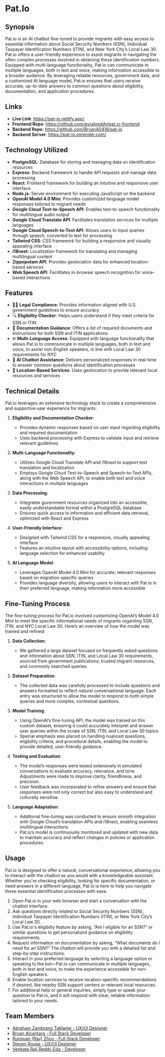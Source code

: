 # Pat.Io

## Synopsis

Pat.io is an AI chatbot fine-tuned to provide migrants with easy access to essential information about Social Security Numbers (SSN), Individual Taxpayer Identification Numbers (ITIN), and New York City’s Local Law 30. Pat.io offers a user-friendly experience to assist migrants in navigating the often complex processes involved in obtaining these identification numbers. Equipped with multi-language functionality, Pat.io can communicate in multiple languages, both in text and voice, making information accessible to a broader audience. By leveraging reliable resources, government data, and a customized AI language model, Pat.io ensures that users receive accurate, up-to-date answers to common questions about eligibility, documentation, and application procedures.

## Links

- **Live Link**: https://pat-io.netlify.app/
- **Frontend Repo**: https://github.com/evrajireddy/pat.io-frontend
- **Backend Repo**: https://github.com/BryanA0418/pat-io
- **Backend Server**: https://pat-io.onrender.com/

## Technology Utilized

- **PostgreSQL**: Database for storing and managing data on identification resources
- **Express**: Backend framework to handle API requests and manage data processing
- **React**: Frontend framework for building an intuitive and responsive user interface
- **Node.js**: Server environment for executing JavaScript on the backend
- **OpenAI Model 4.0 Mini**: Provides customized language model responses tailored to migrant needs
- **Google Cloud Text-to-Speech API**: Enables text-to-speech functionality for multilingual audio output
- **Google Cloud Translate API**: Facilitates translation services for multiple languages
- **Google Cloud Speech-to-Text API**: Allows users to input queries through speech, converted to text for processing
- **Tailwind CSS**: CSS framework for building a responsive and visually appealing interface
- **i18next**: Localization framework for translating and managing multilingual content
- **Zippopotam API**: Provides geolocation data for enhanced location-based services
- **Web Speech API**: Facilitates in-browser speech recognition for voice-based interactions

## Features

- 🧑‍⚖️ **Legal Compliance**: Provides information aligned with U.S. government guidelines to ensure accuracy
- 🔍 **Eligibility Checker**: Helps users understand if they meet criteria for SSN or ITIN
- 📑 **Documentation Guidance**: Offers a list of required documents and instructions for both SSN and ITIN applications
- 🌐 **Multi-Language Access**: Equipped with language functionality that allows Pat.io to communicate in multiple languages, both in text and voice, to assist non-English speakers, in line with Local Law 30 requirements for NYC
- 🤖 **AI Chatbot Assistance**: Delivers personalized responses in real-time to answer common questions about identification processes
- 📍 **Location-Based Services**: Uses geolocation to provide relevant local resources and services

## Technical Details

Pat.io leverages an extensive technology stack to create a comprehensive and supportive user experience for migrants:

1. **Eligibility and Documentation Checker**:
   - Provides dynamic responses based on user input regarding eligibility and required documentation
   - Uses backend processing with Express to validate input and retrieve relevant guidelines

2. **Multi-Language Functionality**:
   - Utilizes Google Cloud Translate API and i18next to support text translation and localization
   - Employs Google Cloud Text-to-Speech and Speech-to-Text APIs, along with the Web Speech API, to enable both text and voice interactions in multiple languages

3. **Data Processing**:
   - Integrates government resources organized into an accessible, easily understandable format within a PostgreSQL database
   - Ensures quick access to information and efficient data retrieval, optimized with React and Express

4. **User-Friendly Interface**:
   - Designed with Tailwind CSS for a responsive, visually appealing interface
   - Features an intuitive layout with accessibility options, including language selection for enhanced usability

5. **AI Language Model**:
   - Leverages OpenAI Model 4.0 Mini for accurate, relevant responses based on migration-specific queries
   - Provides language diversity, allowing users to interact with Pat.io in their preferred language, making information more accessible

## Fine-Tuning Process

The fine-tuning process for Pat.io involved customizing OpenAI’s Model 4.0 Mini to meet the specific informational needs of migrants regarding SSN, ITIN, and NYC Local Law 30. Here’s an overview of how the model was trained and refined:

1. **Data Collection**:
   - We gathered a large dataset focused on frequently asked questions and information about SSN, ITIN, and Local Law 30 requirements, sourced from government publications, trusted migrant resources, and commonly searched queries.
   
2. **Dataset Preparation**:
   - The collected data was carefully processed to include questions and answers formatted to reflect natural conversational language. Each entry was structured to allow the model to respond to both simple queries and more complex, contextual questions.

3. **Model Training**:
   - Using OpenAI’s fine-tuning API, the model was trained on this custom dataset, ensuring it could accurately interpret and answer user queries within the scope of SSN, ITIN, and Local Law 30 topics.
   - Special emphasis was placed on handling nuanced questions, eligibility criteria, and procedural details, enabling the model to provide detailed, user-friendly guidance.

4. **Testing and Evaluation**:
   - The model’s responses were tested extensively in simulated conversations to evaluate accuracy, relevance, and tone. Adjustments were made to improve clarity, friendliness, and precision.
   - User feedback was incorporated to refine answers and ensure that responses were not only correct but also easy to understand and culturally sensitive.

5. **Language Adaptation**:
   - Additional fine-tuning was conducted to ensure smooth integration with Google Cloud’s translation APIs and i18next, enabling seamless multilingual interactions.
   - Pat.io’s model is continuously monitored and updated with new data to maintain accuracy and reflect changes in policies or application procedures.

## Usage

Pat.io is designed to offer a natural, conversational experience, allowing you to interact with the chatbot as you would with a knowledgeable assistant. Whether you're checking eligibility, looking for specific documentation, or need answers in a different language, Pat.io is here to help you navigate these essential identification processes with ease.

1. Open Pat.io in your web browser and start a conversation with the chatbot interface.
2. Ask questions directly related to Social Security Numbers (SSN), Individual Taxpayer Identification Numbers (ITIN), or New York City’s Local Law 30.
3. Use Pat.io's eligibilty feature by asking, “Am I eligible for an SSN?” or similar questions to get personalized guidance on eligibility requirements.
4. Request information on documentation by asking, “What documents do I need for an SSN?” The chatbot will provide you with a detailed list and step-by-step instructions.
5. Interact in your preferred language by selecting a language option or speaking to the bot—Pat.io can communicate in multiple languages, both in text and voice, to make the experience accessible for non-English speakers.
6. Enable location services to receive location-specific recommendations if desired, like nearby SSN support centers or relevant local resources.
7. For additional help or general inquiries, simply type or speak your question to Pat.io, and it will respond with clear, reliable information tailored to your needs.

## Team Members

- [Abraham Zambrano Tablante - UX/UI Designer](https://www.linkedin.com/in/Abrahamzambranotablante/)
- [Bryan Alcantara - Full Stack Developer](https://www.linkedin.com/in/bryan-alcantara-643479281/)
- [Runquan (Ray) Zhou - Full Stack Developer](https://www.linkedin.com/in/runquanrayzhou/)
- [Steven Rouse - UX/UI Designer](https://www.linkedin.com/in/StevenRouse/)
- [Venkata Raji Reddy Eda - Developer](https://www.linkedin.com/in/evrajireddy/)
